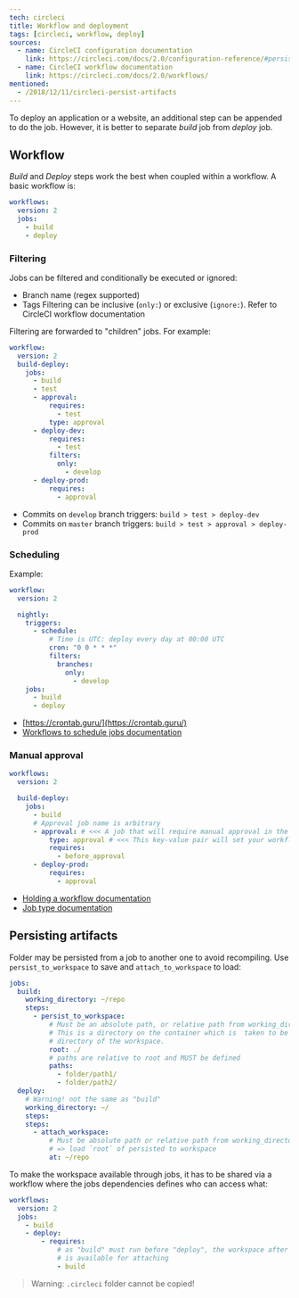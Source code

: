 ```yaml
---
tech: circleci
title: Workflow and deployment
tags: [circleci, workflow, deploy]
sources:
  - name: CircleCI configuration documentation
    link: https://circleci.com/docs/2.0/configuration-reference/#persist_to_workspace
  - name: CircleCI workflow documentation
    link: https://circleci.com/docs/2.0/workflows/
mentioned:
  - /2018/12/11/circleci-persist-artifacts
---
```


To deploy an application or a website, an additional step can be appended to do
the job. However, it is better to separate _build_ job from _deploy_ job.

## Workflow

_Build_ and _Deploy_ steps work the best when coupled within a workflow. A basic
workflow is:

```yaml
workflows:
  version: 2
  jobs:
    - build
    - deploy
```

### Filtering

Jobs can be filtered and conditionally be executed or ignored:

- Branch name (regex supported)
- Tags
  Filtering can be inclusive (`only:`) or exclusive (`ignore:`). Refer to CircleCI
  workflow documentation

Filtering are forwarded to "children" jobs. For example:

```yaml
workflow:
  version: 2
  build-deploy:
    jobs:
      - build
      - test
      - approval:
          requires:
            - test
          type: approval
      - deploy-dev:
          requires:
            - test
          filters:
            only:
              - develop
      - deploy-prod:
          requires:
            - approval
```

- Commits on `develop` branch triggers: `build > test > deploy-dev`
- Commits on `master` branch triggers: `build > test > approval > deploy-prod`

### Scheduling

Example:

```yaml
workflow:
  version: 2

  nightly:
    triggers:
      - schedule:
          # Time is UTC: deploy every day at 00:00 UTC
          cron: "0 0 * * *"
          filters:
            branches:
              only:
                - develop
    jobs:
      - build
      - deploy
```

- [https://crontab.guru/](https://crontab.guru/)
- [Workflows to schedule jobs documentation](https://circleci.com/docs/2.0/workflows/)

### Manual approval

```yaml
workflows:
  version: 2

  build-deploy:
    jobs:
      - build
      # Approval job name is arbitrary
      - approval: # <<< A job that will require manual approval in the CircleCI web application.
          type: approval # <<< This key-value pair will set your workflow to a status of "On Hold"
          requires:
            - before_approval
      - deploy-prod:
          requires:
            - approval
```

- [Holding a workflow documentation](https://circleci.com/docs/2.0/workflows/#holding-a-workflow-for-a-manual-approval)
- [Job type documentation](https://circleci.com/docs/2.0/configuration-reference/#type)

## Persisting artifacts

Folder may be persisted from a job to another one to avoid recompiling. Use
`persist_to_workspace` to save and `attach_to_workspace` to load:

```yaml
jobs:
  build:
    working_directory: ~/repo
    steps:
      - persist_to_workspace:
          # Must be an absolute path, or relative path from working_directory.
          # This is a directory on the container which is  taken to be the root
          # directory of the workspace.
          root: ./
          # paths are relative to root and MUST be defined
          paths:
            - folder/path1/
            - folder/path2/
  deploy:
    # Warning! not the same as "build"
    working_directory: ~/
    steps:
    steps:
      - attach_workspace:
          # Must be absolute path or relative path from working_directory
          # => load `root` of persisted to workspace
          at: ~/repo
```

To make the workspace available through jobs, it has to be shared via a workflow
where the jobs dependencies defines who can access what:

```yaml
workflows:
  version: 2
  jobs:
    - build
    - deploy:
        - requires:
            # as "build" must run before "deploy", the workspace after "build"
            # is available for attaching
            - build
```

> Warning: `.circleci` folder cannot be copied!

